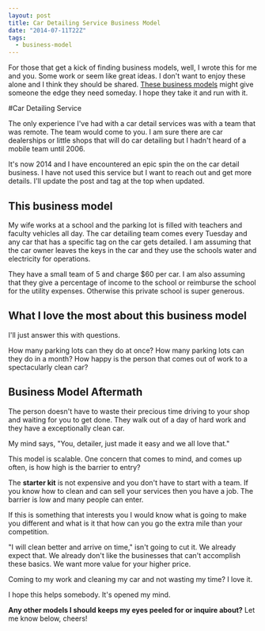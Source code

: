 ```yaml
---
layout: post
title: Car Detailing Service Business Model
date: "2014-07-11T22Z"
tags:
  - business-model
---
```


For those that get a kick of finding business models, well, I wrote this for me and you. Some work or seem like great ideas. I don't want to enjoy these alone and I think they should be shared. [These business models](https://) might give someone the edge they need someday. I hope they take it and run with it.

#Car Detailing Service

The only experience I've had with a car detail services was with a team that was remote. The team would come to you. I am sure there are car dealerships or little shops that will do car detailing but I hadn't heard of a mobile team until 2006.

It's now 2014 and I have encountered an epic spin the on the car detail business. I have not used this service but I want to reach out and get more details. I'll update the post and tag at the top when updated.

## This business model

My wife works at a school and the parking lot is filled with teachers and faculty vehicles all day. The car detailing team comes every Tuesday and any car that has a specific tag on the car gets detailed. I am assuming that the car owner leaves the keys in the car and they use the schools water and electricity for operations.

They have a small team of 5 and charge \$60 per car. I am also assuming that they give a percentage of income to the school or reimburse the school for the utility expenses. Otherwise this private school is super generous.

## What I love the most about this business model

I'll just answer this with questions.

How many parking lots can they do at once?
How many parking lots can they do in a month?
How happy is the person that comes out of work to a spectacularly clean car?

## Business Model Aftermath

The person doesn't have to waste their precious time driving to your shop and waiting for you to get done. They walk out of a day of hard work and they have a exceptionally clean car.

My mind says, "You, detailer, just made it easy and we all love that."

This model is scalable. One concern that comes to mind, and comes up often, is how high is the barrier to entry?

The **starter kit** is not expensive and you don't have to start with a team. If you know how to clean and can sell your services then you have a job. The barrier is low and many people can enter.

If this is something that interests you I would know what is going to make you different and what is it that how can you go the extra mile than your competition.

"I will clean better and arrive on time," isn't going to cut it. We already expect that. We already don't like the businesses that can't accomplish these basics. We want more value for your higher price.

Coming to my work and cleaning my car and not wasting my time? I love it.

I hope this helps somebody. It's opened my mind.

**Any other models I should keeps my eyes peeled for or inquire about?** Let me know below, cheers!
